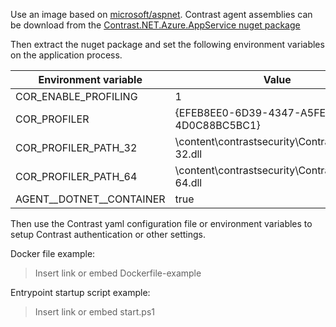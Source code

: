 <!--
title: "Installing Contrast .NET Framework agent in Docker"
description: "Guide to installing .NET Agent on Docker for Windows containers using the Nuget package"
tags: "installation configuration .Net Docker site nuget visualstudio"
-->

Use an image based on [microsoft/aspnet](https://hub.docker.com/_/microsoft-dotnet-framework-aspnet).  Contrast agent assemblies can be download from the [Contrast.NET.Azure.AppService nuget package](https://www.nuget.org/api/v2/package/Contrast.NET.Azure.AppService)

Then extract the nuget package and set the following environment variables on the application process.

| Environment variable       | Value                       |
| -------------------------- | --------------------------- |
| COR_ENABLE_PROFILING       | 1                           |
| COR_PROFILER               | {EFEB8EE0-6D39-4347-A5FE-4D0C88BC5BC1}   |
| COR_PROFILER_PATH_32       | <Unzipped nuget package path>\content\contrastsecurity\ContrastProfiler-32.dll   |
| COR_PROFILER_PATH_64       | <Unzipped nuget package path>\content\contrastsecurity\ContrastProfiler-64.dll   |
| AGENT\_\_DOTNET\_\_CONTAINER   | true                        |

Then use the Contrast yaml configuration file or environment variables to setup Contrast authentication or other settings.

Docker file example:

>Insert link or embed Dockerfile-example

Entrypoint startup script example:

>Insert link or embed start.ps1
